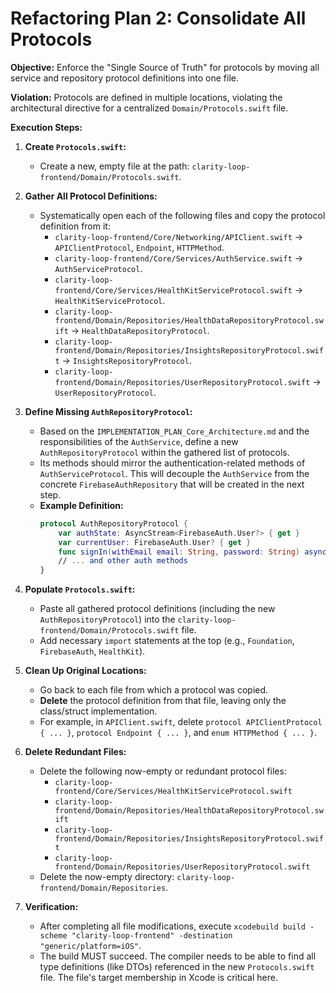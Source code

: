 # Refactoring Plan 2: Consolidate All Protocols

**Objective:** Enforce the "Single Source of Truth" for protocols by moving all service and repository protocol definitions into one file.

**Violation:** Protocols are defined in multiple locations, violating the architectural directive for a centralized `Domain/Protocols.swift` file.

**Execution Steps:**

1.  **Create `Protocols.swift`:**
    *   Create a new, empty file at the path: `clarity-loop-frontend/Domain/Protocols.swift`.

2.  **Gather All Protocol Definitions:**
    *   Systematically open each of the following files and copy the protocol definition from it:
        *   `clarity-loop-frontend/Core/Networking/APIClient.swift` -> `APIClientProtocol`, `Endpoint`, `HTTPMethod`.
        *   `clarity-loop-frontend/Core/Services/AuthService.swift` -> `AuthServiceProtocol`.
        *   `clarity-loop-frontend/Core/Services/HealthKitServiceProtocol.swift` -> `HealthKitServiceProtocol`.
        *   `clarity-loop-frontend/Domain/Repositories/HealthDataRepositoryProtocol.swift` -> `HealthDataRepositoryProtocol`.
        *   `clarity-loop-frontend/Domain/Repositories/InsightsRepositoryProtocol.swift` -> `InsightsRepositoryProtocol`.
        *   `clarity-loop-frontend/Domain/Repositories/UserRepositoryProtocol.swift` -> `UserRepositoryProtocol`.

3.  **Define Missing `AuthRepositoryProtocol`:**
    *   Based on the `IMPLEMENTATION_PLAN_Core_Architecture.md` and the responsibilities of the `AuthService`, define a new `AuthRepositoryProtocol` within the gathered list of protocols.
    *   Its methods should mirror the authentication-related methods of `AuthServiceProtocol`. This will decouple the `AuthService` from the concrete `FirebaseAuthRepository` that will be created in the next step.
    *   **Example Definition:**
        ```swift
        protocol AuthRepositoryProtocol {
            var authState: AsyncStream<FirebaseAuth.User?> { get }
            var currentUser: FirebaseAuth.User? { get }
            func signIn(withEmail email: String, password: String) async throws -> UserSessionResponseDTO
            // ... and other auth methods
        }
        ```

4.  **Populate `Protocols.swift`:**
    *   Paste all gathered protocol definitions (including the new `AuthRepositoryProtocol`) into the `clarity-loop-frontend/Domain/Protocols.swift` file.
    *   Add necessary `import` statements at the top (e.g., `Foundation`, `FirebaseAuth`, `HealthKit`).

5.  **Clean Up Original Locations:**
    *   Go back to each file from which a protocol was copied.
    *   **Delete** the protocol definition from that file, leaving only the class/struct implementation.
    *   For example, in `APIClient.swift`, delete `protocol APIClientProtocol { ... }`, `protocol Endpoint { ... }`, and `enum HTTPMethod { ... }`.

6.  **Delete Redundant Files:**
    *   Delete the following now-empty or redundant protocol files:
        *   `clarity-loop-frontend/Core/Services/HealthKitServiceProtocol.swift`
        *   `clarity-loop-frontend/Domain/Repositories/HealthDataRepositoryProtocol.swift`
        *   `clarity-loop-frontend/Domain/Repositories/InsightsRepositoryProtocol.swift`
        *   `clarity-loop-frontend/Domain/Repositories/UserRepositoryProtocol.swift`
    *   Delete the now-empty directory: `clarity-loop-frontend/Domain/Repositories`.

7.  **Verification:**
    *   After completing all file modifications, execute `xcodebuild build -scheme "clarity-loop-frontend" -destination "generic/platform=iOS"`.
    *   The build MUST succeed. The compiler needs to be able to find all type definitions (like DTOs) referenced in the new `Protocols.swift` file. The file's target membership in Xcode is critical here. 